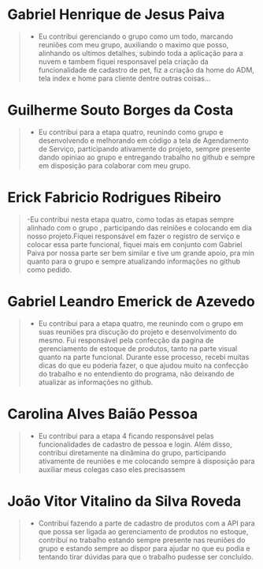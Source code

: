 # Gabriel Henrique de Jesus Paiva

>- Eu contribui gerenciando o grupo como um todo, marcando reuniões com meu grupo, auxiliando o maximo que posso, alinhando os ultimos detalhes, subindo toda a aplicação para a nuvem e tambem fiquei responsavel pela criação da funcionalidade de cadastro de pet, fiz a criação da home do ADM, tela index e home para cliente dentre outras coisas...

# Guilherme Souto Borges da Costa

>- Eu contribui para a etapa quatro, reunindo como grupo e desenvolvendo e melhorando em código a tela de Agendamento de Serviço, participando ativamente do projeto, sempre presente dando opiniao ao grupo e entregando trabalho no github e sempre em disposição para colaborar com meu grupo.

# Erick Fabricio Rodrigues Ribeiro

>-Eu contribui nesta etapa quatro, como todas as etapas sempre alinhado com o grupo , participando das reiniões e colocando em dia nosso projeto.Fiquei responsável em fazer o registro de serviço e colocar essa parte funcional, fiquei mais em conjunto com Gabriel Paiva por nossa parte ser bem similar e tive um grande apoio, pra min quanto para o grupo e sempre atualizando informações no github como pedido.

# Gabriel Leandro Emerick de Azevedo

>- Eu contribui para a etapa quatro, me reunindo com o grupo em suas reuniões pra discução do projeto e desenvolvimento do mesmo. Fui responsável pela confecção da pagina de gerenciamento de estoque de produtos, tanto na parte visual quanto na parte funcional. Durante esse processo, recebi muitas dicas do que eu poderia fazer, o que ajudou muito na confecção do trabalho e no entendiento do programa, não deixando de atualizar as informações no github.

# Carolina Alves Baião Pessoa

>- Eu contribui para a etapa 4 ficando responsável pelas funcionalidades de cadastro de pessoa e login. Além disso, contribui diretamente na dinâmina do grupo, participando ativamente de reuniões e me colocando sempre à disposição para auxiliar meus colegas caso eles precisassem

# João Vitor Vitalino da Silva Roveda

>- Contribuí fazendo a parte de cadastro de produtos com a API para que possa ser ligada ao gerenciamento de produtos no estoque, contribuí no trabalho estando sempre presente nas reuniões do grupo e estando sempre ao dispor para ajudar no que eu podia e tentando tirar dúvidas para que o trabalho pudesse ser concluído.
